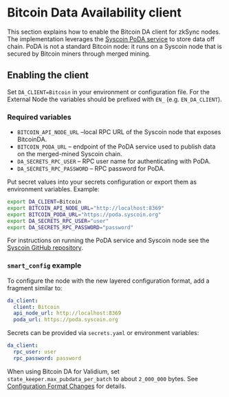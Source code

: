 # Bitcoin Data Availability client

This section explains how to enable the Bitcoin DA client for zkSync nodes. The implementation leverages the
[Syscoin PoDA service](hhttps://docs.syscoin.org/docs/tech/poda/) to store data off chain. PoDA is not a standard Bitcoin node: it runs
on a Syscoin node that is secured by Bitcoin miners through merged mining.

## Enabling the client

Set `DA_CLIENT=Bitcoin` in your environment or configuration file. For the External Node the variables should be
prefixed with `EN_` (e.g. `EN_DA_CLIENT`).

### Required variables

- `BITCOIN_API_NODE_URL` &ndash;local RPC URL of the Syscoin node that exposes BitcoinDA.
- `BITCOIN_PODA_URL` &ndash; endpoint of the PoDA service used to publish data on the merged-mined Syscoin chain.
- `DA_SECRETS_RPC_USER` &ndash; RPC user name for authenticating with PoDA.
- `DA_SECRETS_RPC_PASSWORD` &ndash; RPC password for PoDA.

Put secret values into your secrets configuration or export them as environment variables. Example:

```bash
export DA_CLIENT=Bitcoin
export BITCOIN_API_NODE_URL="http://localhost:8369"
export BITCOIN_PODA_URL="https://poda.syscoin.org"
export DA_SECRETS_RPC_USER="user"
export DA_SECRETS_RPC_PASSWORD="password"
```

For instructions on running the PoDA service and Syscoin node see the
[Syscoin GitHub repository](https://github.com/syscoin/syscoin).

### `smart_config` example

To configure the node with the new layered configuration format, add a fragment similar to:

```yaml
da_client:
  client: Bitcoin
  api_node_url: http://localhost:8369
  poda_url: https://poda.syscoin.org
```

Secrets can be provided via `secrets.yaml` or environment variables:

```yaml
da_client:
  rpc_user: user
  rpc_password: password
```

When using Bitcoin DA for Validium, set `state_keeper.max_pubdata_per_batch` to about `2_000_000` bytes. See [Configuration Format Changes](../announcements/config_format_changes.md) for details.
